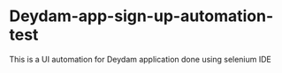# Deydam-app-sign-up-automation-test
This is a UI automation for Deydam application done using selenium IDE
